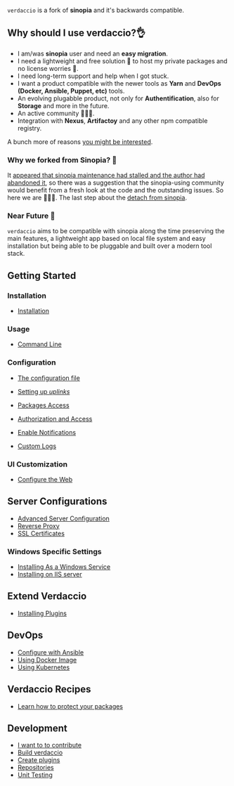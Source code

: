 

`verdaccio` is a fork of **sinopia** and it's backwards compatible.

## Why should I use verdaccio?👌


* I am/was **sinopia** user and need an **easy migration**.
* I need a lightweight and free solution 🎉 to host my private packages and no license worries 🎊.
* I need long-term support and help when I got stuck.
* I want a product compatible with the newer tools as **Yarn** and **DevOps (Docker, Ansible, Puppet, etc)** tools.
* An evolving plugabble product, not only for **Authentification**, also for **Storage** and more in the future.
* An active community 🙋‍♂️🙋.
* Integration with **Nexus**, **Artifactoy** and any other npm compatible registry.

A bunch more of reasons [you might be interested](https://medium.com/@jotadeveloper/five-use-cases-where-a-npm-private-proxy-fits-in-your-workflow-632a81779c14).

### Why we forked from Sinopia? 🚀

It [appeared that sinopia maintenance had stalled and the author had abandoned it](https://github.com/rlidwka/sinopia/issues/376),
so there was a suggestion that the sinopia-using community would benefit
from a fresh look at the code and the outstanding issues. So here we are 🎉🎉🎉.  The last step about the [detach from sinopia](https://github.com/verdaccio/verdaccio/issues/38).

### Near Future 🚧

`verdaccio` aims to be compatible with sinopia along the time preserving the main features, a lightweight app based on local file system and easy installation but being able to be pluggable and built over a modern tool stack.


## Getting Started

### Installation

* [Installation](install.md)

### Usage

* [Command Line](cli.md)

### Configuration

* [The configuration file](config.md)
* [Setting up *uplinks*](uplinks.md)
* [Packages Access](packages.md)
* [Authorization and Access](auth.md)
* [Enable Notifications](notifications.md)

* [Custom Logs](logger.md)

### UI Customization

* [Configure the Web](web.md)


## Server Configurations

* [Advanced Server Configuration](server.md)
* [Reverse Proxy](reverse-proxy.md)
* [SSL Certificates](ssl.md)

### Windows Specific Settings

* [Installing As a Windows Service](windows.md)
* [Installing on IIS server](iis-server.md)

## Extend Verdaccio
* [Installing Plugins](plugins.md)

## DevOps

* [Configure with Ansible](ansible.md)
* [Using Docker Image](docker.md)
* [Using Kubernetes](kubernetes.md)

## Verdaccio Recipes

* [Learn how to protect your packages](recipes/protect-your-dependencies.md)

## Development

* [I want to to contribute](dev/README.md)
* [Build verdaccio](dev/build.md)
* [Create plugins](dev/plugins.md)
* [Repositories](dev/repositories.md)
* [Unit Testing](dev/test.md)
